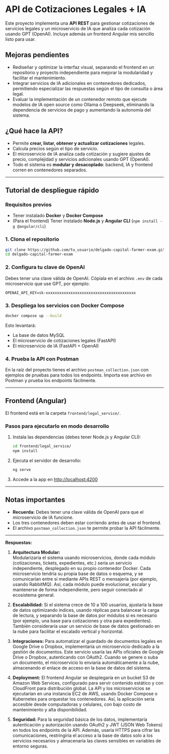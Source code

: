 # API de Cotizaciones Legales + IA

Este proyecto implementa una **API REST** para gestionar cotizaciones de servicios legales y un microservicio de IA que analiza cada cotización usando GPT (OpenAI). Incluye además un frontend Angular mis sencillo listo para usar.


## Mejoras pendientes

- Rediseñar y optimizar la interfaz visual, separando el frontend en un repositorio y proyecto independiente para mejorar la modularidad y facilitar el mantenimiento.
- Integrar servicios de IA adicionales en contenedores dedicados, permitiendo especializar las respuestas según el tipo de consulta o área legal.
- Evaluar la implementación de un contenedor remoto que ejecute modelos de IA open source como Ollama o Deepseek, eliminando la dependencia de servicios de pago y aumentando la autonomía del sistema.

## ¿Qué hace la API?

- Permite **crear, listar, obtener y actualizar cotizaciones** legales.
- Calcula precios según el tipo de servicio.
- El microservicio de IA analiza cada cotización y sugiere ajustes de precio, complejidad y servicios adicionales usando GPT (OpenAI).
- Todo el sistema es **modular y desacoplado**: backend, IA y frontend corren en contenedores separados.

---

## Tutorial de despliegue rápido

### Requisitos previos

- Tener instalado **Docker** y **Docker Compose**
- (Para el frontend) Tener instalado **Node.js** y **Angular CLI** (`npm install -g @angular/cli`)

### 1. Clona el repositorio

```bash
git clone https://github.com/tu_usuario/delgado-capital-farmer-exam.git
cd delgado-capital-farmer-exam
```

### 2. Configura tu clave de OpenAI

Debes tener una clave válida de OpenAI.
Cópiala en el archivo `.env` de cada microservicio que use GPT, por ejemplo:

```
OPENAI_API_KEY=sk-xxxxxxxxxxxxxxxxxxxxxxxxxxxxxxxxxxxxxxxx
```

### 3. Despliega los servicios con Docker Compose

```bash
docker compose up --build
```

Esto levantará:
- La base de datos MySQL
- El microservicio de cotizaciones legales (FastAPI)
- El microservicio de IA (FastAPI + OpenAI)

### 4. Prueba la API con Postman

En la raíz del proyecto tienes el archivo `postman_collection.json` con ejemplos de pruebas para todos los endpoints. 
Importa ese archivo en Postman y prueba los endpoints fácilmente.

---

## Frontend (Angular)

El frontend está en la carpeta `frontend/legal_service/`.

### Pasos para ejecutarlo en modo desarrollo

1. Instala las dependencias (debes tener Node.js y Angular CLI):

    ```bash
    cd frontend/legal_service/
    npm install
    ```

2. Ejecuta el servidor de desarrollo:

    ```bash
    ng serve
    ```

3. Accede a la app en [http://localhost:4200](http://localhost:4200)

---

## Notas importantes

- **Recuerda:** Debes tener una clave válida de OpenAI para que el microservicio de IA funcione.
- Los tres contenedores deben estar corriendo antes de usar el frontend.
- El archivo `postman_collection.json` te permite probar la API fácilmente.

---

**Respuestas:**

1. **Arquitectura Modular:**  
   Modularizaría el sistema usando microservicios, donde cada módulo (cotizaciones, tickets, expedientes, etc.) sería un servicio independiente, desplegado en su propio contenedor Docker. Cada microservicio tendría su propia base de datos o esquema, y se comunicarían entre sí mediante APIs REST o mensajería (por ejemplo, usando RabbitMQ). Así, cada módulo puede evolucionar, escalar y mantenerse de forma independiente, pero seguir conectado al ecosistema general.

2. **Escalabilidad:**
   Si el sistema crece de 10 a 100 usuarios, ajustaría la base de datos optimizando índices, usando réplicas para balancear la carga de lectura, y separando la base de datos por módulos si es necesario (por ejemplo, una base para cotizaciones y otra para expedientes). También consideraría usar un servicio de base de datos gestionado en la nube para facilitar el escalado vertical y horizontal.

3. **Integraciones:**
   Para automatizar el guardado de documentos legales en Google Drive o Dropbox, implementaría un microservicio dedicado a la gestión de documentos. Este servicio usaría las APIs oficiales de Google Drive o Dropbox, autenticando con OAuth2. Cuando se genere o suba un documento, el microservicio lo enviaría automáticamente a la nube, almacenando el enlace de acceso en la base de datos del sistema.

4. **Deployment:**
   El frontend Angular se desplegaría en un bucket S3 de Amazon Web Services, configurado para servir contenido estático y con CloudFront para distribución global. La API y los microservicios se ejecutarían en una instancia EC2 de AWS, usando Docker Compose o Kubernetes para orquestar los contenedores. Así, la aplicación sería accesible desde computadoras y celulares, con bajo costo de mantenimiento y alta disponibilidad.

5. **Seguridad:**
   Para la seguridad básica de los datos, implementaría autenticación y autorización usando OAuth2 y JWT (JSON Web Tokens) en todos los endpoints de la API. Además, usaría HTTPS para cifrar las comunicaciones, restringiría el acceso a la base de datos solo a los servicios necesarios y almacenaría las claves sensibles en variables de entorno seguras.